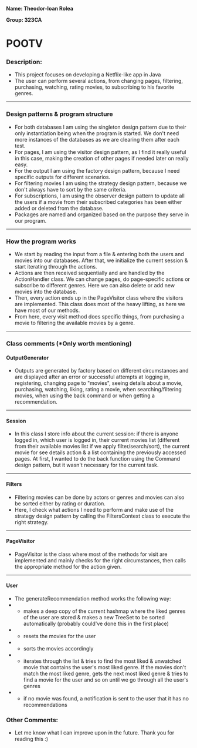 **Name: Theodor-Ioan Rolea**

**Group: 323CA**

# POOTV

### Description:

* This project focuses on developing a Netflix-like app in Java
* The user can perform several actions, from changing pages, filtering, 
purchasing, watching, rating movies, to subscribing to his favorite genres.
***

### Design patterns & program structure
* For both databases I am using the singleton design pattern due to their only instantiation
being when the program is started. We don't need more instances of the databases as we are
clearing them after each test.
* For pages, I am using the visitor design pattern, as I find it really useful in this case, 
  making the creation of other pages if needed later on really easy.
* For the output I am using the factory design pattern, because I need specific outputs for 
  different scenarios.
* For filtering movies I am using the strategy design pattern, because we don't always have to 
  sort by the same criteria.
* For subscriptions, I am using the observer design pattern to update all the users if a movie 
  from their subscribed categories has been either added or deleted from the database.
* Packages are named and organized based on the purpose they serve in our program.
***

### How the program works
* We start by reading the input from a file & entering both the users and movies into our
databases. After that, we initialize the current session & start iterating through the actions.
* Actions are then received sequentially and are handled by the ActionHandler class. We can 
  change pages, do page-specific actions or subscribe to different genres. Here we can also 
  delete or add new movies into the database.
* Then, every action ends up in the PageVisitor class where the visitors are implemented. 
  This class does most of the heavy lifting, as here we have most of our methods.
* From here, every visit method does specific things, from purchasing a movie to filtering the 
  available movies by a genre.
***

### Class comments (*Only worth mentioning)

#### OutputGenerator
* Outputs are generated by factory based on different circumstances and are displayed
  after an error or successful attempts at logging in, registering, changing page to "movies",
  seeing details about a movie, purchasing, watching, liking, rating a movie, when
  searching/filtering movies, when using the back command or when getting a recommendation.
***

#### Session
* In this class I store info about the current session: if there is anyone logged in, which user 
  is logged in, their current movies list (different from their available movies list if we 
  apply filter/search/sort), the current movie for see details action & a list containing the 
  previously accessed pages. At first, I wanted to do the back function using the Command design 
  pattern, but it wasn't necessary for the current task.

***

#### Filters
* Filtering movies can be done by actors or genres and movies can also be sorted either by rating or
  duration.
* Here, I check what actions I need to perform and make use of the strategy design pattern by 
  calling the FiltersContext class to execute the right strategy.

***

#### PageVisitor
* PageVisitor is the class where most of the methods for visit are implemented and mainly checks 
  for the right circumstances, then calls the appropriate method for the action given.

***

#### User
* The generateRecommendation method works the following way:
* - makes a deep copy of the current hashmap where the liked genres of the user are stored & 
    makes a new TreeSet to be sorted automatically (probably could've done this in the first place)
* - resets the movies for the user
* - sorts the movies accordingly
* - iterates through the list & tries to find the most liked & unwatched movie that contains the 
    user's most liked genre. If the movies don't match the most liked genre, gets the next most 
    liked genre & tries to find a movie for the user and so on until we go through all the user's
    genres
* - if no movie was found, a notification is sent to the user that it has no recommendations

### Other Comments:
* Let me know what I can improve upon in the future. Thank you for reading this :)